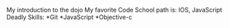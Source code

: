 My introduction to the dojo
My favorite Code School path is: IOS, JavaScript
Deadly Skills:
*Git
*JavaScript
*Objective-c
